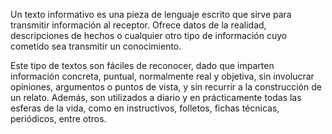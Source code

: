 Un texto informativo es una pieza de lenguaje escrito que sirve para transmitir información al receptor. Ofrece datos de la realidad,
 descripciones de hechos o cualquier otro tipo de información cuyo cometido sea transmitir un conocimiento.

Este tipo de textos son fáciles de reconocer, dado que imparten información concreta, puntual, normalmente real y objetiva, sin involucrar opiniones, argumentos o puntos de vista, y sin recurrir a la construcción de un relato. 
Además, son utilizados a diario y en prácticamente todas las esferas de la vida, como en instructivos, folletos, fichas técnicas, periódicos, entre otros.  